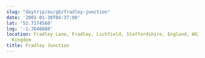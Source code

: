 ```yaml
---
slug: "daytrip/eu/gb/fradley-junction"
date: '2001-01-30T04:37:00'
lat: '52.7174560'
lng: '-1.7646880'
location: Fradley Lane, Fradley, Lichfield, Staffordshire, England, WS13 8PD, United
  Kingdom
title: Fradley Junction
---
```



